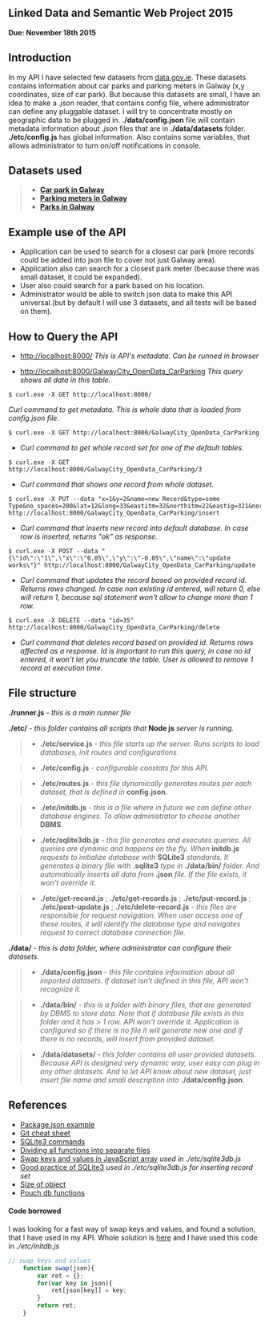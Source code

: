 ## Linked Data and Semantic Web Project 2015

**Due: November 18th 2015**

## Introduction

In my API I have selected few datasets from [data.gov.ie](https://data.gov.ie/data). These datasets contains information about car parks and parking meters in Galway (x,y coordinates, size of car park). But because this datasets are small, I have an idea to make a *.json* reader, that contains config file, where administrator can define any pluggable dataset. I will try to concentrate mostly on geographic data to be plugged in. 
**./data/config.json** file will contain metadata information about *.json* files that are in **./data/datasets** folder.
**./etc/config.js** has global information. Also contains some variables, that allows administrator to turn on/off notifications in console.

## Datasets used

> - [**Car park in Galway**](https://data.gov.ie/dataset/galway-city-car-parking-locations)
> - [**Parking meters in Galway**](https://data.gov.ie/dataset/galway-city-parking-meter-locations)
> - [**Parks in Galway**](https://data.gov.ie/dataset/parks-in-galway-city)

## Example use of the API

- Application can be used to search for a closest car park (more records could be added into json file to cover not just Galway area).
- Application also can search for a closest park meter (because there was small dataset, it could be expanded).
- User also could search for a park based on his location.
- Administrator would be able to switch json data to make this API universal.(but by default I will use 3 datasets, and all tests will be based on them).

## How to Query the API



- [http://localhost:8000/](http://localhost:8000/) *This is API's metadata. Can be runned in browser*

- [http://localhost:8000/GalwayCity_OpenData_CarParking](http://localhost:8000/GalwayCity_OpenData_CarParking) *This query shows all data in this table.*

```text
$ curl.exe -X GET http://localhost:8000/
```
*Curl command to get metadata. This is whole data that is loaded from config.json file.*

```text
$ curl.exe -X GET http://localhost:8000/GalwayCity_OpenData_CarParking
```
- *Curl command to get whole record set for one of the default tables.*

```text
$ curl.exe -X GET http://localhost:8000/GalwayCity_OpenData_CarParking/3
```
- *Curl command that shows one record from whole dataset.*

```text
$ curl.exe -X PUT --data "x=1&y=2&name=new Record&type=some Type&no_spaces=200&lat=12&long=33&eastitm=32&northitm=22&eastig=321&northig=432" http://localhost:8000/GalwayCity_OpenData_CarParking/insert
```
- *Curl command that inserts new record into default database. In case row is inserted, returns "ok" as response.*

```text
$ curl.exe -X POST --data "{\"id\":\"1\",\"x\":\"0.05\",\"y\":\"-0.05\",\"name\":\"update works\"}" http://localhost:8000/GalwayCity_OpenData_CarParking/update
```
- *Curl command that updates the record based on provided record id. Returns rows changed. In case non existing id entered, will return 0, else will return 1, because sql statement won't allow to change more than 1 row.*

```text
$ curl.exe -X DELETE --data "id=35" http://localhost:8000/GalwayCity_OpenData_CarParking/delete
```
- *Curl command that deletes record based on provided id. Returns rows affected as a response. Id is important to run this query, in case no id entered, it won't let you truncate the table. User is allowed to remove 1 record at execution time.*



## File structure


**./runner.js** *- this is a main runner file*

**./etc/** *- this folder contains all scripts that* **Node js** *server is running.*

> - **./etc/service.js** 
>*- this file starts up the server. Runs scripts to load databases, init routes and configurations.*

> - **./etc/config.js** 
>*- configurable constats for this API.*

> - **./etc/routes.js** 
>*- this file dynamically generates routes per each dataset, that is defined in* **config.json**.

> - **./etc/initdb.js** 
>*- this is a file where in future we can define other database engines. To allow administrator to choose another* **DBMS**.

> - **./etc/sqlite3db.js** 
>*- this file generates and executes queries. All queries are dynamic and happens on the fly. When* **initdb.js** *requests to initialize database with* **SQLite3** *standards. It generates a binary file with* **.sqlite3** *type in* **./data/bin/** *folder. And automatically inserts all data from* **.json** *file. If the file exists, it won't override it.*

> - **./etc/get-record.js** ; **./etc/get-records.js** ; **./etc/put-record.js** ; **./etc/post-update.js** ; **./etc/delete-record.js**
>*- this files are responsible for request navigation. When user access one of these routes, it will identify the database type and navigates request to correct database connection file.*

**./data/** *- this is data folder, where administrator can configure their datasets.*

> - **./data/config.json**
>*- this file contains information about all imported datasets. If dataset isn't defined in this file, API won't recognize it.*

> - **./data/bin/** 
>*- this is a folder with binary files, that are generated by DBMS to store data. Note that if database file exists in this folder and it has > 1 row. API won't override it. Application is configured so if there is no file it will generate new one and if there is no records, will insert from provided dataset.*

> - **./data/datasets/** 
>*- this folder contains all user provided datasets. Because API is designed very dynamic way, user easy can plug in any other datasets. And to let API know about new dataset, just insert file name and small description into* **./data/config.json**.


## References

- [Package.json example](http://browsenpm.org/package.json)
- [Git cheat sheet](https://training.github.com/kit/downloads/github-git-cheat-sheet.pdf)
- [SQLite3 commands](http://blog.modulus.io/nodejs-and-sqlite)
- [Dividing all functions into separate files](http://stackoverflow.com/questions/5797852/in-node-js-how-do-i-include-functions-from-my-other-files)
- [Swap keys and values in JavaScript array](http://stackoverflow.com/questions/23013573/swap-key-with-value-json) *used in ./etc/sqlite3db.js*
- [Good practice of SQLite3](https://github.com/WebReflection/dblite) *used in ./etc/sqlite3db.js for inserting record set*
- [Size of object](http://vancelucas.com/blog/count-the-number-of-object-keysproperties-in-nodejs/)
- [Pouch db functions](http://pouchdb.com/api.html)

#### Code borrowed

I was looking for a fast way of swap keys and values, and found a solution, that I have used in my API. Whole solution is [here](http://stackoverflow.com/questions/23013573/swap-key-with-value-json) and I have used this code in *./etc/initdb.js*

```js
// swap keys and values
	function swap(json){
		var ret = {};
		for(var key in json){
			ret[json[key]] = key;
		}
		return ret;
	}
```
